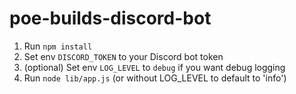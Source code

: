 # poe-builds-discord-bot

1. Run `npm install`
2. Set env `DISCORD_TOKEN` to your Discord bot token
3. (optional) Set env `LOG_LEVEL` to `debug` if you want debug logging
4. Run `node lib/app.js` (or without LOG_LEVEL to default to 'info')
